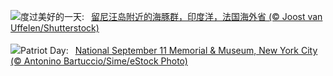 ![](https://www.bing.com/th?id=OHR.DolphinReunion_ZH-CN7681290861_UHD.jpg&w=1000)度过美好的一天:&nbsp;&ensp;[留尼汪岛附近的海豚群，印度洋，法国海外省 (© Joost van Uffelen/Shutterstock)](https://www.bing.com/th?id=OHR.DolphinReunion_ZH-CN7681290861_UHD.jpg)
<br><br/>
![](https://www.bing.com/th?id=OHR.ManhattanMemorial_EN-US4528393468_UHD.jpg&w=1000)Patriot Day:&nbsp;&ensp;[National September 11 Memorial & Museum, New York City (© Antonino Bartuccio/Sime/eStock Photo)](https://www.bing.com/th?id=OHR.ManhattanMemorial_EN-US4528393468_UHD.jpg)
<br><br/>
